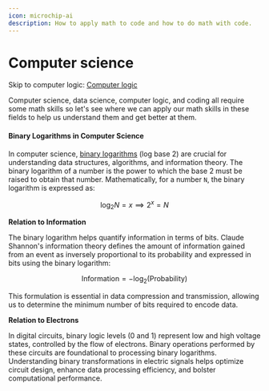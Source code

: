 ```yaml
---
icon: microchip-ai
description: How to apply math to code and how to do math with code.
---
```


# Computer science

Skip to computer logic: [Computer logic](computer-logic.md)

Computer science, data science, computer logic, and coding all require some math skills so let's see where we can apply our math skills in these fields to help us understand them and get better at them.

#### Binary Logarithms in Computer Science

In computer science, [binary logarithms](../../functions/function-catalog/logarithmic-function/binary-logarithm.md) (log base 2) are crucial for understanding data structures, algorithms, and information theory. The binary logarithm of a number is the power to which the base 2 must be raised to obtain that number. Mathematically, for a number `N`, the binary logarithm is expressed as:

$$
\log_2N = x \implies 2^x = N
$$

**Relation to Information**

The binary logarithm helps quantify information in terms of bits. Claude Shannon's information theory defines the amount of information gained from an event as inversely proportional to its probability and expressed in bits using the binary logarithm:

$$
\text{Information} = -\log_2(\text{Probability})
$$

This formulation is essential in data compression and transmission, allowing us to determine the minimum number of bits required to encode data.

**Relation to Electrons**

In digital circuits, binary logic levels (0 and 1) represent low and high voltage states, controlled by the flow of electrons. Binary operations performed by these circuits are foundational to processing binary logarithms. Understanding binary transformations in electric signals helps optimize circuit design, enhance data processing efficiency, and bolster computational performance.
